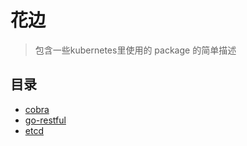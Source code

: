 # 花边
> 包含一些kubernetes里使用的 package 的简单描述

## 目录
- [cobra](k8s-love-cobra.md)
- [go-restful](k8s-love-go-restful.md)
- [etcd](k8s-love-etcd.md)